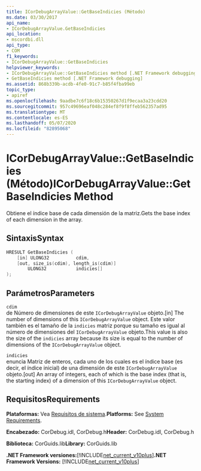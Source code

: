```yaml
---
title: ICorDebugArrayValue::GetBaseIndicies (Método)
ms.date: 03/30/2017
api_name:
- ICorDebugArrayValue.GetBaseIndicies
api_location:
- mscordbi.dll
api_type:
- COM
f1_keywords:
- ICorDebugArrayValue::GetBaseIndicies
helpviewer_keywords:
- ICorDebugArrayValue::GetBaseIndicies method [.NET Framework debugging]
- GetBaseIndicies method [.NET Framework debugging]
ms.assetid: 868b339b-acdb-4fe0-91c7-b85f4fba99eb
topic_type:
- apiref
ms.openlocfilehash: 9aadbe7c6f18c6b15350267d1f9ecaa3a23cdd20
ms.sourcegitcommit: 957c49696eaf048c284ef8f9f8ffeb562357ad95
ms.translationtype: MT
ms.contentlocale: es-ES
ms.lasthandoff: 05/07/2020
ms.locfileid: "82895068"
---
```

# <a name="icordebugarrayvaluegetbaseindicies-method"></a><span data-ttu-id="c6054-102">ICorDebugArrayValue::GetBaseIndicies (Método)</span><span class="sxs-lookup"><span data-stu-id="c6054-102">ICorDebugArrayValue::GetBaseIndicies Method</span></span>
<span data-ttu-id="c6054-103">Obtiene el índice base de cada dimensión de la matriz.</span><span class="sxs-lookup"><span data-stu-id="c6054-103">Gets the base index of each dimension in the array.</span></span>  
  
## <a name="syntax"></a><span data-ttu-id="c6054-104">Sintaxis</span><span class="sxs-lookup"><span data-stu-id="c6054-104">Syntax</span></span>  
  
```cpp  
HRESULT GetBaseIndicies (  
    [in] ULONG32          cdim,  
    [out, size_is(cdim), length_is(cdim)]
        ULONG32           indicies[]  
);  
```  
  
## <a name="parameters"></a><span data-ttu-id="c6054-105">Parámetros</span><span class="sxs-lookup"><span data-stu-id="c6054-105">Parameters</span></span>  
 `cdim`  
 <span data-ttu-id="c6054-106">de Número de dimensiones de este `ICorDebugArrayValue` objeto.</span><span class="sxs-lookup"><span data-stu-id="c6054-106">[in] The number of dimensions of this `ICorDebugArrayValue` object.</span></span> <span data-ttu-id="c6054-107">Este valor también es el tamaño de la `indicies` matriz porque su tamaño es igual al número de dimensiones del `ICorDebugArrayValue` objeto.</span><span class="sxs-lookup"><span data-stu-id="c6054-107">This value is also the size of the `indicies` array because its size is equal to the number of dimensions of the `ICorDebugArrayValue` object.</span></span>  
  
 `indicies`  
 <span data-ttu-id="c6054-108">enuncia Matriz de enteros, cada uno de los cuales es el índice base (es decir, el índice inicial) de una dimensión de este `ICorDebugArrayValue` objeto.</span><span class="sxs-lookup"><span data-stu-id="c6054-108">[out] An array of integers, each of which is the base index (that is, the starting index) of a dimension of this `ICorDebugArrayValue` object.</span></span>  
  
## <a name="requirements"></a><span data-ttu-id="c6054-109">Requisitos</span><span class="sxs-lookup"><span data-stu-id="c6054-109">Requirements</span></span>  
 <span data-ttu-id="c6054-110">**Plataformas:** Vea [Requisitos de sistema](../../get-started/system-requirements.md).</span><span class="sxs-lookup"><span data-stu-id="c6054-110">**Platforms:** See [System Requirements](../../get-started/system-requirements.md).</span></span>  
  
 <span data-ttu-id="c6054-111">**Encabezado:** CorDebug.idl, CorDebug.h</span><span class="sxs-lookup"><span data-stu-id="c6054-111">**Header:** CorDebug.idl, CorDebug.h</span></span>  
  
 <span data-ttu-id="c6054-112">**Biblioteca:** CorGuids.lib</span><span class="sxs-lookup"><span data-stu-id="c6054-112">**Library:** CorGuids.lib</span></span>  
  
 <span data-ttu-id="c6054-113">**.NET Framework versiones:**[!INCLUDE[net_current_v10plus](../../../../includes/net-current-v10plus-md.md)]</span><span class="sxs-lookup"><span data-stu-id="c6054-113">**.NET Framework Versions:** [!INCLUDE[net_current_v10plus](../../../../includes/net-current-v10plus-md.md)]</span></span>
